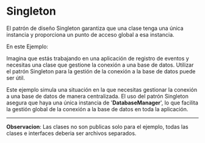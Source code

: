 # Singleton

El patrón de diseño Singleton garantiza que una clase tenga una única instancia y proporciona un punto de acceso global a esa instancia.

En este Ejemplo:

Imagina que estás trabajando en una aplicación de registro de eventos y necesitas una clase que gestione la conexión a una base de datos. Utilizar el patrón Singleton para la gestión de la conexión a la base de datos puede ser útil.

Este ejemplo simula una situación en la que necesitas gestionar la conexión a una base de datos de manera centralizada. El uso del patrón Singleton asegura que haya una única instancia de '**DatabaseManager**', lo que facilita la gestión global de la conexión a la base de datos en toda la aplicación.

---
**Observacion**: Las clases no son publicas solo para el ejemplo, todas las clases e interfaces deberia ser archivos separados.
